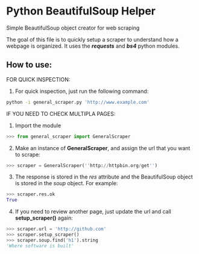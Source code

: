 # Python BeautifulSoup Helper
Simple BeautifulSoup object creator for web scraping

The goal of this file is to quickly setup a scraper to understand how a webpage is organized. It uses the **_requests_** and **_bs4_** python modules. 

## How to use: 


FOR QUICK INSPECTION:

1) For quick inspection, just run the following command:
```bash
python -i general_scraper.py 'http://www.example.com'
```


IF YOU NEED TO CHECK MULTIPLA PAGES:

1) Import the module
```python
>>> from general_scraper import GeneralScraper
```

2) Make an instance of **GeneralScraper**, and assign the url that you want to scrape: 
```python
>>> scraper = GeneralScraper(''http://httpbin.org/get'')
```

3) The response is stored in the *res* attribute and the BeautifulSoup object is stored in the *soup* object. For example: 
```python
>>> scraper.res.ok
True
```

4) If you need to review another page, just update the url and call **setup_scraper()** again:
```python
>>> scraper.url = 'http://github.com'
>>> scraper.setup_scraper()
>>> scraper.soup.find('h1').string
'Where software is built'
```
